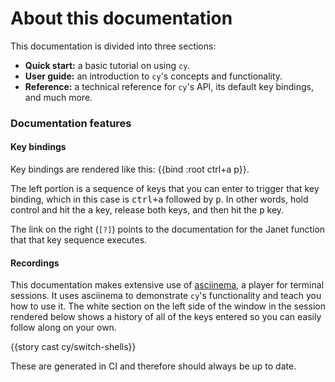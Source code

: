 # About this documentation

This documentation is divided into three sections:

- **Quick start:** a basic tutorial on using `cy`.
- **User guide:** an introduction to `cy`'s concepts and functionality.
- **Reference:** a technical reference for `cy`'s API, its default key bindings, and much more.

### Documentation features

#### Key bindings

Key bindings are rendered like this: {{bind :root ctrl+a p}}.

The left portion is a sequence of keys that you can enter to trigger that key binding, which in this case is <kbd>ctrl+a</kbd> followed by <kbd>p</kbd>. In other words, hold control and hit the <kbd>a</kbd> key, release both keys, and then hit the <kbd>p</kbd> key.

The link on the right (`[?]`) points to the documentation for the Janet function that that key sequence executes.

#### Recordings

This documentation makes extensive use of [asciinema](https://docs.asciinema.org/manual/player/), a player for terminal sessions. It uses asciinema to demonstrate `cy`'s functionality and teach you how to use it. The white section on the left side of the window in the session rendered below shows a history of all of the keys entered so you can easily follow along on your own.

{{story cast cy/switch-shells}}

These are generated in CI and therefore should always be up to date.
